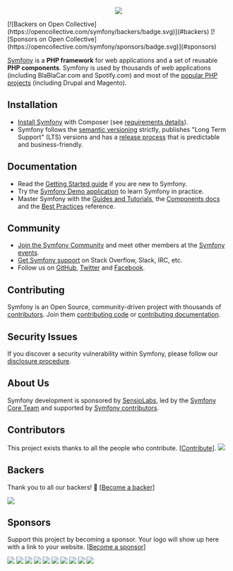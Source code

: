 <p align="center"><a href="https://symfony.com" target="_blank">
    <img src="https://symfony.com/logos/symfony_black_02.svg">
</a></p>
[![Backers on Open Collective](https://opencollective.com/symfony/backers/badge.svg)](#backers)
 [![Sponsors on Open Collective](https://opencollective.com/symfony/sponsors/badge.svg)](#sponsors) 
 
[Symfony][1] is a **PHP framework** for web applications and a set of reusable
**PHP components**. Symfony is used by thousands of web applications (including
BlaBlaCar.com and Spotify.com) and most of the [popular PHP projects][2] (including
Drupal and Magento).

Installation
------------

* [Install Symfony][4] with Composer (see [requirements details][3]).
* Symfony follows the [semantic versioning][5] strictly, publishes "Long Term
  Support" (LTS) versions and has a [release process][6] that is predictable and
  business-friendly.

Documentation
-------------

* Read the [Getting Started guide][7] if you are new to Symfony.
* Try the [Symfony Demo application][23] to learn Symfony in practice.
* Master Symfony with the [Guides and Tutorials][8], the [Components docs][9]
  and the [Best Practices][10] reference.

Community
---------

* [Join the Symfony Community][11] and meet other members at the [Symfony events][12].
* [Get Symfony support][13] on Stack Overflow, Slack, IRC, etc.
* Follow us on [GitHub][14], [Twitter][15] and [Facebook][16].

Contributing
------------

Symfony is an Open Source, community-driven project with thousands of
[contributors][19]. Join them [contributing code][17] or [contributing documentation][18].

Security Issues
---------------

If you discover a security vulnerability within Symfony, please follow our
[disclosure procedure][20].

About Us
--------

Symfony development is sponsored by [SensioLabs][21], led by the
[Symfony Core Team][22] and supported by [Symfony contributors][19].

[1]: https://symfony.com
[2]: https://symfony.com/projects
[3]: https://symfony.com/doc/current/reference/requirements.html
[4]: https://symfony.com/doc/current/setup.html
[5]: http://semver.org
[6]: https://symfony.com/doc/current/contributing/community/releases.html
[7]: https://symfony.com/doc/current/page_creation.html
[8]: https://symfony.com/doc/current/index.html
[9]: https://symfony.com/doc/current/components/index.html
[10]: https://symfony.com/doc/current/best_practices/index.html
[11]: https://symfony.com/community
[12]: https://symfony.com/events/
[13]: https://symfony.com/support
[14]: https://github.com/symfony
[15]: https://twitter.com/symfony
[16]: https://www.facebook.com/SymfonyFramework/
[17]: https://symfony.com/doc/current/contributing/code/index.html
[18]: https://symfony.com/doc/current/contributing/documentation/index.html
[19]: https://symfony.com/contributors
[20]: https://symfony.com/security
[21]: https://sensiolabs.com
[22]: https://symfony.com/doc/current/contributing/code/core_team.html
[23]: https://github.com/symfony/symfony-demo

## Contributors

This project exists thanks to all the people who contribute. [[Contribute](CONTRIBUTING.md)].
<a href="graphs/contributors"><img src="https://opencollective.com/symfony/contributors.svg?width=890&button=false" /></a>


## Backers

Thank you to all our backers! 🙏 [[Become a backer](https://opencollective.com/symfony#backer)]

<a href="https://opencollective.com/symfony#backers" target="_blank"><img src="https://opencollective.com/symfony/backers.svg?width=890"></a>


## Sponsors

Support this project by becoming a sponsor. Your logo will show up here with a link to your website. [[Become a sponsor](https://opencollective.com/symfony#sponsor)]

<a href="https://opencollective.com/symfony/sponsor/0/website" target="_blank"><img src="https://opencollective.com/symfony/sponsor/0/avatar.svg"></a>
<a href="https://opencollective.com/symfony/sponsor/1/website" target="_blank"><img src="https://opencollective.com/symfony/sponsor/1/avatar.svg"></a>
<a href="https://opencollective.com/symfony/sponsor/2/website" target="_blank"><img src="https://opencollective.com/symfony/sponsor/2/avatar.svg"></a>
<a href="https://opencollective.com/symfony/sponsor/3/website" target="_blank"><img src="https://opencollective.com/symfony/sponsor/3/avatar.svg"></a>
<a href="https://opencollective.com/symfony/sponsor/4/website" target="_blank"><img src="https://opencollective.com/symfony/sponsor/4/avatar.svg"></a>
<a href="https://opencollective.com/symfony/sponsor/5/website" target="_blank"><img src="https://opencollective.com/symfony/sponsor/5/avatar.svg"></a>
<a href="https://opencollective.com/symfony/sponsor/6/website" target="_blank"><img src="https://opencollective.com/symfony/sponsor/6/avatar.svg"></a>
<a href="https://opencollective.com/symfony/sponsor/7/website" target="_blank"><img src="https://opencollective.com/symfony/sponsor/7/avatar.svg"></a>
<a href="https://opencollective.com/symfony/sponsor/8/website" target="_blank"><img src="https://opencollective.com/symfony/sponsor/8/avatar.svg"></a>
<a href="https://opencollective.com/symfony/sponsor/9/website" target="_blank"><img src="https://opencollective.com/symfony/sponsor/9/avatar.svg"></a>


